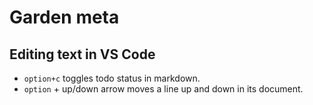 # Garden meta

## Editing text in VS Code

* `option+c` toggles todo status in markdown.
* `option` + up/down arrow moves a line up and down in its document.
